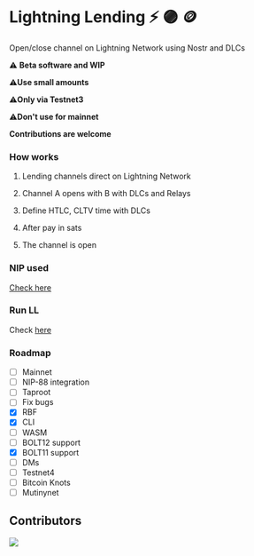 # Lightning Lending :zap: 🟣 🪙

Open/close channel on Lightning Network using Nostr and DLCs

 ⚠️ **Beta software and WIP**
 
 ⚠️**Use small amounts**

 ⚠️**Only via Testnet3**

 ⚠️**Don't use for mainnet**

 **Contributions are welcome**
 
### How works

1. Lending channels direct on Lightning Network

2. Channel A opens with B with DLCs and Relays

3. Define HTLC, CLTV time with DLCs

4. After pay in sats

5. The channel is open

### NIP used

[Check here](https://github.com/AreaLayer/NIP-xxx)

### Run LL

Check [here](https://github.com/AreaLayer/Lightning-Lending/blob/main/doc/run.md)

### Roadmap

- [ ] Mainnet
- [ ] NIP-88 integration
- [ ] Taproot
- [ ] Fix bugs
- [x] RBF
- [X] CLI
- [ ] WASM
- [ ] BOLT12 support
- [X] BOLT11 support
- [ ] DMs
- [ ] Testnet4
- [ ] Bitcoin Knots
- [ ] Mutinynet

## Contributors

<a align="center" href="https://github.com/AreaLayer/Lightning-Lending/graphs/contributors">
  <img src="https://contrib.rocks/image?repo=FrostDevKit/javascript-frost" />
</a>
